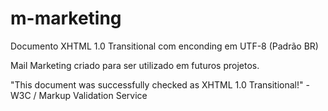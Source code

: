 # m-marketing

Documento XHTML 1.0 Transitional com enconding em UTF-8 (Padrão BR)

Mail Marketing criado para ser utilizado em futuros projetos. <br>

"This document was successfully checked as XHTML 1.0 Transitional!" - W3C / Markup Validation Service
